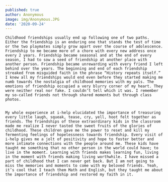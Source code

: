 ```yaml
---
published: true
author: Anonymous
image: img/Anonymous.JPG
date: '2020-09-24'
---
```

	
    Childhood friendships usually end up following one of two paths. Either the friendship is an enduring one that stands the test of time or the two playmates simply grow apart over the course of adolescence. Friendship to me became more of a chore with every new address once every 2 years. Friendship became seasonal and at the end of every season, I had to sow a seed of friendship at another place with another person. Friendship became unrewarding with every friend I left behind over the years. The beginning and end of each friendship streaked from misguided faith in the phrase “History repeats itself.” I knew all my friendships would end even before they started making me numb towards the nostalgia of childhood memories with my pals. The emotions of friendship occupied a very blurry corner of my heart. They were neither real nor fake. I couldn’t tell which it was. I remember my so-called friends not through shared moments but through class photos. 


	My whole experience at i-help elucidated the importance of treasuring every little laugh, squeak, tease, cry, yell, hoot felt together as friends. The friendships of these extraordinary kids in the classroom made me realize I never tasted the sweet fruits of the glories of childhood. These children gave me the power to reset and kill my fermenting feelings of hopelessness towards friendship. Every visit of i-help gives me a jolt of positivity and hope to foster better and more intimate connections with the people around me. These kids have taught me something that no other person in the world could have; to live in the moment. Learning with friends makes learning fun, living in the moment with friends making living worthwhile. I have missed a part of childhood that I can never get back. But I am not going to miss the memories and moments to come with my beloved friends. Yeah, it’s cool that I teach them Math and English, but they taught me about the importance of friendship and restored my faith in it.
